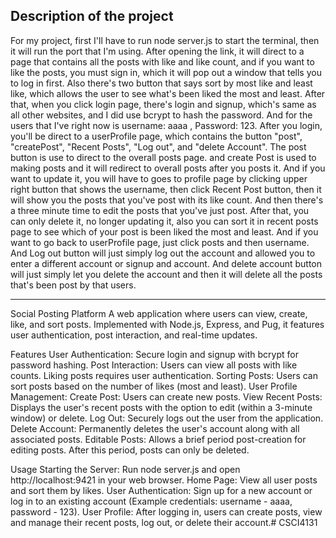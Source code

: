 Description of the project
-------
For my project, first I'll have to run node server.js to start the terminal, then it will run the port that I'm using. After opening the link, it will direct to a page that contains all the posts with like and like count, and if you want to like the posts, you must sign in, which it will pop out a window that tells you to log in first. Also there's two button that says sort by most like and least like, which allows the user to see what's been liked the most and least. After that, when you click login page, there's login and signup, which's same as all other websites, and I did use bcrypt to hash the password. And for the users that I've right now is username: aaaa , Password: 123. After you login, you'll be direct to a userProfile page, which contains the button "post", "createPost", "Recent Posts", "Log out", and "delete Account". The post button is use to direct to the overall posts page. and create Post is used to making posts and it will redirect to overall posts after you posts it. And if you want to update it, you will have to goes to profile page by clicking upper right button that shows the username, then click Recent Post button, then it will show you the posts that you've post with its like count. And then there's a three minute time to edit the posts that you've just post. After that, you can only delete it, no longer updating it, also you can sort it in recent posts page to see which of your post is been liked the most and least. And if you want to go back to userProfile page, just click posts and then username. And Log out button will just simply log out the account and allowed you to enter a different account or signup and account. And delete account button will just simply let you delete the account and then it will delete all the posts that's been post by that users.

-------
Social Posting Platform
A web application where users can view, create, like, and sort posts. Implemented with Node.js, Express, and Pug, it features user authentication, post interaction, and real-time updates.

Features
User Authentication: Secure login and signup with bcrypt for password hashing.
Post Interaction: Users can view all posts with like counts. Liking posts requires user authentication.
Sorting Posts: Users can sort posts based on the number of likes (most and least).
User Profile Management:
Create Post: Users can create new posts.
View Recent Posts: Displays the user's recent posts with the option to edit (within a 3-minute window) or delete.
Log Out: Securely logs out the user from the application.
Delete Account: Permanently deletes the user's account along with all associated posts.
Editable Posts: Allows a brief period post-creation for editing posts. After this period, posts can only be deleted.

Usage
Starting the Server: Run node server.js and open http://localhost:9421 in your web browser.
Home Page: View all user posts and sort them by likes.
User Authentication: Sign up for a new account or log in to an existing account (Example credentials: username - aaaa, password - 123).
User Profile: After logging in, users can create posts, view and manage their recent posts, log out, or delete their account.#   C S C I 4 1 3 1  
 